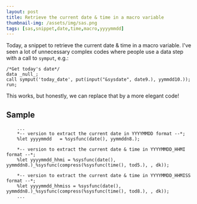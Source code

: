 ```yaml
---
layout: post
title: Retrieve the current date & time in a macro variable
thumbnail-img: /assets/img/sas.png
tags: [sas,snippet,date,time,macro,yyyymmdd]
---
```


Today, a snippet to retrieve the current date & time in a macro variable.  I've seen a lot of unnecessary complex codes where people use a data step with a call to `symput`, e.g.:
```
/*Get today's date*/
data _null_;
call symput('today_date', put(input("&sysdate", date9.), yymmdd10.));
run;
```

This works, but honestly, we can replace that by a more elegant code!

## Sample
```
    ...
    *-- version to extract the current date in YYYYMMDD format --*;
    %let yyyymmdd	= %sysfunc(date(), yymmddn8.);
    
    *-- version to extract the current date & time in YYYYMMDD_HHMI format --*;
    %let yyyymmdd_hhmi = %sysfunc(date(), yymmddn8.)_%sysfunc(compress(%sysfunc(time(), tod5.), , dk));
    
    *-- version to extract the current date & time in YYYYMMDD_HHMISS format --*;
    %let yyyymmdd_hhmiss = %sysfunc(date(), yymmddn8.)_%sysfunc(compress(%sysfunc(time(), tod8.), , dk));
    ...
```
